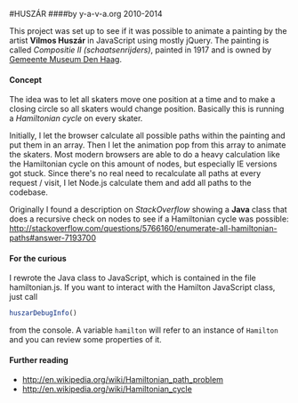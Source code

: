 #HUSZÁR
####by y-a-v-a.org 2010-2014

This project was set up to see if it was possible to animate a painting by the artist __Vilmos Huszár__ in JavaScript using mostly jQuery. The painting is called _Compositie II (schaatsenrijders)_, painted in 1917 and is owned by [Gemeente Museum Den Haag](http://www.gemeentemuseum.nl/collection/item/6847).

#### Concept

The idea was to let all skaters move one position at a time and to make a closing circle so all skaters would change position. Basically this is running a _Hamiltonian cycle_ on every skater.

Initially, I let the browser calculate all possible paths within the painting and put them in an array. Then I let the animation pop from this array to animate the skaters. Most modern browsers are able to do a heavy calculation like the Hamiltonian cycle on this amount of nodes, but especially IE versions got stuck. Since there's no real need to recalculate all paths at every request / visit, I let Node.js calculate them and add all paths to the codebase.

Originally I found a description on _StackOverflow_ showing a __Java__ class that does a recursive check on nodes to see if a Hamiltonian cycle was possible: http://stackoverflow.com/questions/5766160/enumerate-all-hamiltonian-paths#answer-7193700

#### For the curious

I rewrote the Java class to JavaScript, which is contained in the file hamiltonian.js. If you want to interact with the Hamilton JavaScript class, just call

```javascript
huszarDebugInfo()
```

from the console. A variable ```hamilton``` will refer to an instance of ```Hamilton``` and you can review some properties of it.


#### Further reading

* http://en.wikipedia.org/wiki/Hamiltonian_path_problem
* http://en.wikipedia.org/wiki/Hamiltonian_cycle


